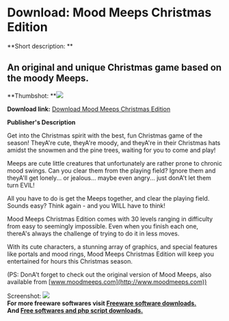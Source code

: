 # Download: Mood Meeps Christmas Edition

**Short description: **

## An original and unique Christmas game based on the moody Meeps.

  
**Thumbshot: **![](http://www.freewarefiles.com/screenshot/moodmeepsxmas_md.gif)   
  
**Download link:** [Download Mood Meeps Christmas Edition](http://freesoftwares.boysofts.com/Mood-Meeps-Christmas-Edition_program_18672.html)  
  

**Publisher's Description**  
  

Get into the Christmas spirit with the best, fun Christmas game of the season!
TheyA're cute, theyA're moody, and theyA're in their Christmas hats amidst the
snowmen and the pine trees, waiting for you to come and play!

Meeps are cute little creatures that unfortunately are rather prone to chronic
mood swings. Can you clear them from the playing field? Ignore them and
theyA'll get lonely... or jealous... maybe even angry... just donA't let them
turn EVIL!

All you have to do is get the Meeps together, and clear the playing field.
Sounds easy? Think again - and you WILL have to think!

Mood Meeps Christmas Edition comes with 30 levels ranging in difficulty from
easy to seemingly impossible. Even when you finish each one, thereA's always
the challenge of trying to do it in less moves.

With its cute characters, a stunning array of graphics, and special features
like portals and mood rings, Mood Meeps Christmas Edition will keep you
entertained for hours this Christmas season.

(PS: DonA't forget to check out the original version of Mood Meeps, also
available from [www.moodmeeps.com](http://www.moodmeeps.com))

  
  
Screenshot: ![](http://www.freewarefiles.com/screenshot/moodmeepsxmas.gif)  
**For more freeware softwares visit [Freeware software downloads.](http://freesoftwares.boysofts.com/)**   
**And [Free softwares and php script downloads.](http://www.boysofts.com/)**

